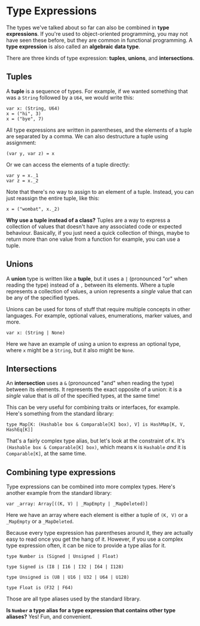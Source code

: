 # Type Expressions

The types we've talked about so far can also be combined in 
__type expressions__. If you're used to object-oriented programming, you may 
not have seen these before, but they are common in functional programming. A 
__type expression__ is also called an __algebraic data type__.

There are three kinds of type expression: __tuples__, __unions__, and 
__intersections__.

## Tuples

A __tuple__ is a sequence of types. For example, if we wanted something that 
was a `String` followed by a `U64`, we would write this:

```pony
var x: (String, U64)
x = ("hi", 3)
x = ("bye", 7)
```

All type expressions are written in parentheses, and the elements of a tuple 
are separated by a comma. We can also destructure a tuple using assignment:

```pony
(var y, var z) = x
```

Or we can access the elements of a tuple directly:

```pony
var y = x._1
var z = x._2
```

Note that there's no way to assign to an element of a tuple. Instead, you can 
just reassign the entire tuple, like this:

```pony
x = ("wombat", x._2)
```

__Why use a tuple instead of a class?__ Tuples are a way to express a 
collection of values that doesn't have any associated code or expected 
behaviour. Basically, if you just need a quick collection of things, maybe to 
return more than one value from a function for example, you can use a tuple.

## Unions

A __union__ type is written like a __tuple__, but it uses a `|` (pronounced 
"or" when reading the type) instead of a `,` between its elements. Where a 
tuple represents a collection of values, a union represents a _single_ value 
that can be any of the specified types.

Unions can be used for tons of stuff that require multiple concepts in other 
languages. For example, optional values, enumerations, marker values, and more.

```pony
var x: (String | None)
```

Here we have an example of using a union to express an optional type, where `x` 
might be a `String`, but it also might be `None`.

## Intersections

An __intersection__ uses a `&` (pronounced "and" when reading the type) between 
its elements. It represents the exact opposite of a union: it is a _single_ 
value that is _all_ of the specified types, at the same time!

This can be very useful for combining traits or interfaces, for example. Here's 
something from the standard library:

```pony
type Map[K: (Hashable box & Comparable[K] box), V] is HashMap[K, V, HashEq[K]]
```

That's a fairly complex type alias, but let's look at the constraint of `K`. 
It's `(Hashable box & Comparable[K] box)`, which means `K` is `Hashable` _and_ 
it is `Comparable[K]`, at the same time.

## Combining type expressions

Type expressions can be combined into more complex types. Here's another 
example from the standard library:

```pony
var _array: Array[((K, V) | _MapEmpty | _MapDeleted)]
```

Here we have an array where each element is either a tuple of `(K, V)` or a 
`_MapEmpty` or a `_MapDeleted`.

Because every type expression has parentheses around it, they are actually easy 
to read once you get the hang of it. However, if you use a complex type 
expression often, it can be nice to provide a type alias for it.

```pony
type Number is (Signed | Unsigned | Float)

type Signed is (I8 | I16 | I32 | I64 | I128)

type Unsigned is (U8 | U16 | U32 | U64 | U128)

type Float is (F32 | F64)
```

Those are all type aliases used by the standard library.

__Is `Number` a type alias for a type expression that contains other type 
aliases?__ Yes! Fun, and convenient.
